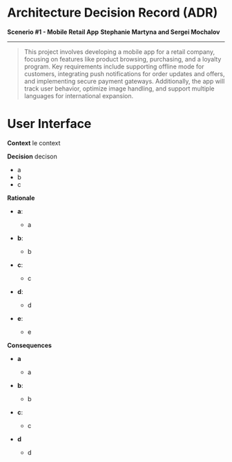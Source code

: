 # Architecture Decision Record (ADR)
**Scenerio #1 - Mobile Retail App**
**Stephanie Martyna and Sergei Mochalov**
___
> This project involves developing a mobile app for a retail company, focusing on features like product browsing, purchasing, and a loyalty program. Key requirements include supporting offline mode for customers, integrating push notifications for order updates and offers, and implementing secure payment gateways. Additionally, the app will track user behavior, optimize image handling, and support multiple languages for international expansion.

# User Interface

**Context**
le context

**Decision**
decison
- a
- b
- c


**Rationale**

- **a**:
   - a

- **b**:
   -  b

- **c**:
   - c

- **d**:
   - d

- **e**:
   - e

**Consequences**

- **a**
   - a

- **b**: 
   - b

- **c**: 
   - c

- **d**
   - d
